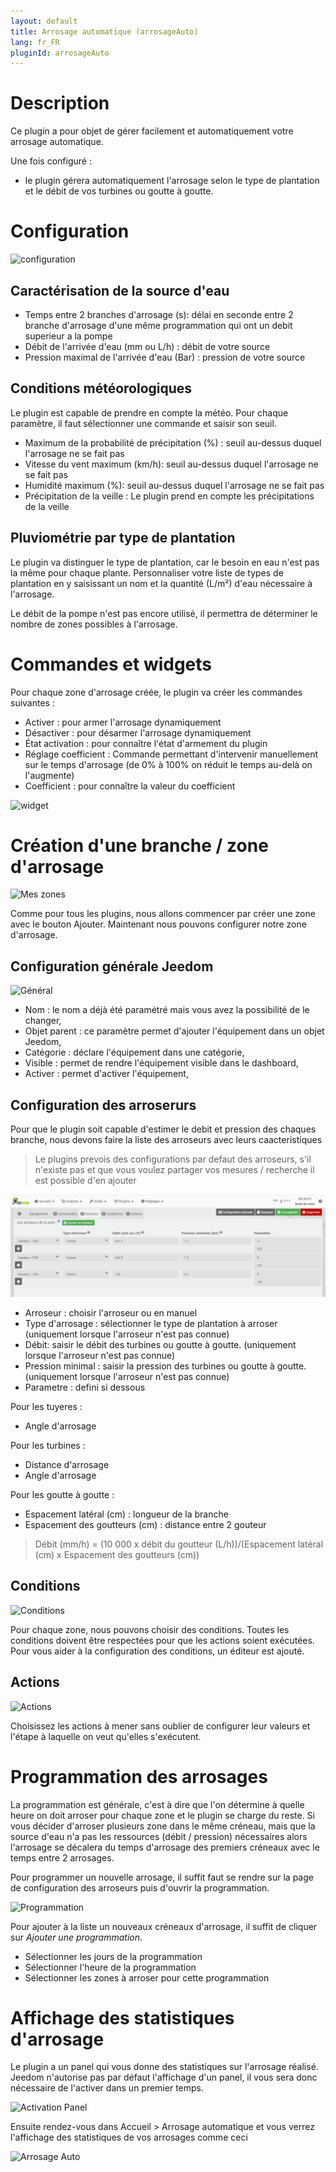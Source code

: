 ```yaml
---
layout: default
title: Arrosage automatique (arrosageAuto)
lang: fr_FR
pluginId: arrosageAuto
---
```


# Description

Ce plugin a pour objet de gérer facilement et automatiquement votre arrosage automatique.

Une fois configuré :

* le plugin gérera automatiquement l'arrosage selon le type de plantation et le débit de vos turbines ou goutte à goutte.

# Configuration

![configuration](../images/Configuration.jpg)

## Caractérisation de la source d'eau

* Temps entre 2 branches d'arrosage (s): délai en seconde entre 2 branche d'arrosage d'une même programmation qui ont un debit superieur a la pompe
* Débit de l'arrivée d'eau (mm ou L/h) : débit de votre source
* Pression maximal de l'arrivée d'eau (Bar) : pression de votre source

## Conditions météorologiques

Le plugin est capable de prendre en compte la météo.
Pour chaque paramètre, il faut sélectionner une commande et saisir son seuil.

* Maximum de la probabilité de précipitation (%) : seuil au-dessus duquel l'arrosage ne se fait pas
* Vitesse du vent maximum (km/h): seuil au-dessus duquel l'arrosage ne se fait pas
* Humidité maximum (%): seuil au-dessus duquel l'arrosage ne se fait pas
* Précipitation de la veille : Le plugin prend en compte les précipitations de la veille

## Pluviométrie par type de plantation

Le plugin va distinguer le type de plantation, car le besoin en eau n'est pas la même pour chaque plante.
Personnaliser votre liste de types de plantation en y saisissant un nom et la quantité (L/m²) d'eau nécessaire à l'arrosage.

Le débit de la pompe n'est pas encore utilisé, il permettra de déterminer le nombre de zones possibles à l'arrosage.

# Commandes et widgets

Pour chaque zone d'arrosage créée, le plugin va créer les commandes suivantes :

* Activer : pour armer l'arrosage dynamiquement
* Désactiver : pour désarmer l'arrosage dynamiquement
* État activation : pour connaître l'état d'armement du plugin
* Réglage coefficient : Commande permettant d'intervenir manuellement sur le temps d'arrosage (de 0% à 100% on réduit le temps au-delà on l'augmente)
* Coefficient : pour connaître la valeur du coefficient

![widget](../images/widget.jpg)

# Création d'une branche / zone d'arrosage

![Mes zones](../images/MesZones.jpg)

Comme pour tous les plugins, nous allons commencer par créer une zone avec le bouton Ajouter.
Maintenant nous pouvons configurer notre zone d'arrosage.


## Configuration générale Jeedom

![Général](../images/General.jpg)

* Nom : le nom a déjà été paramétré mais vous avez la possibilité de le changer,
* Objet parent : ce paramètre permet d'ajouter l'équipement dans un objet Jeedom,
* Catégorie : déclare l'équipement dans une catégorie,
* Visible : permet de rendre l'équipement visible dans le dashboard,
* Activer : permet d'activer l'équipement,

## Configuration des arroserurs

Pour que le plugin soit capable d'estimer le debit et pression des chaques branche, nous devons faire la liste des arroseurs avec leurs caacteristiques

> Le plugins prevois des configurations par defaut des arroseurs, s'il n'existe pas et que vous voulez partager vos mesures / recherche il est possible d'en ajouter

![Général](../images/MesArroseurs.jpg)

* Arroseur : choisir l'arroseur ou en manuel
* Type d'arrosage : sélectionner le type de plantation à arroser (uniquement lorsque l'arroseur n'est pas connue)
* Débit: saisir le débit des turbines ou goutte à goutte. (uniquement lorsque l'arroseur n'est pas connue)
* Pression minimal : saisir la pression des turbines ou goutte à goutte.(uniquement lorsque l'arroseur n'est pas connue)
* Parametre : defini si dessous

Pour les tuyeres :
* Angle d'arrosage

Pour les turbines :
* Distance d'arrosage
* Angle d'arrosage

Pour les  goutte à goutte :
* Espacement latéral (cm) : longueur de la branche
* Espacement des goutteurs (cm) : distance entre 2 gouteur

> Débit (mm/h) = (10 000 x débit du goutteur (L/h))/(Espacement latéral (cm) x Espacement des goutteurs (cm))

## Conditions


![Conditions](../images/Conditions.jpg)

Pour chaque zone, nous pouvons choisir des conditions.
Toutes les conditions doivent être respectées pour que les actions soient exécutées.
Pour vous aider à la configuration des conditions, un éditeur est ajouté.

## Actions

![Actions](../images/Actions.jpg)

Choisissez les actions à mener sans oublier de configurer leur valeurs et l'étape à laquelle on veut qu'elles s'exécutent.

# Programmation des arrosages

La programmation est générale, c'est à dire que l'on détermine à quelle heure on doit arroser pour chaque zone et le plugin se charge du reste.
Si vous décider d'arroser plusieurs zone dans le même créneau, mais que la source d'eau n'a pas les ressources (débit / pression) nécessaires alors l'arrosage se décalera du temps d'arrosage des premiers créneaux avec le temps entre 2 arrosages.

Pour programmer un nouvelle arrosage, il suffit faut se rendre sur la page de configuration des arroseurs puis d'ouvrir la programmation.

![Programmation](../images/Programation.jpg)

Pour ajouter à la liste un nouveaux créneaux d'arrosage, il suffit de cliquer sur *Ajouter une programmation*.
* Sélectionner les jours de la programmation
* Sélectionner l'heure de la programmation
* Sélectionner les zones à arroser pour cette programmation

# Affichage des statistiques d'arrosage

Le plugin a un panel qui vous donne des statistiques sur l'arrosage réalisé.
Jeedom n'autorise pas par défaut l'affichage d'un panel, il vous sera donc nécessaire de l'activer dans un premier temps.

![Activation Panel](../images/ActivationPanel.jpg)

Ensuite rendez-vous dans Accueil > Arrosage automatique et vous verrez l'affichage des statistiques de vos arrosages comme ceci

![Arrosage Auto](../images/arrosageAuto_screenshot_Panel.jpg)
